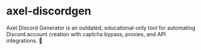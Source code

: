 # axel-discordgen
Axel Discord Generator is an outdated, educational-only tool for automating Discord account creation with captcha bypass, proxies, and API integrations. 🚀
